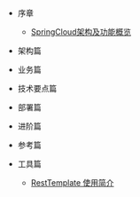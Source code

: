* 序章
  * [SpringCloud架构及功能概览](foreword/sycloud_foreword.md)
  
* 架构篇
  
  
* 业务篇

  
* 技术要点篇
  
* 部署篇
  
* 进阶篇
  
* 参考篇
  
* 工具篇
  * [RestTemplate 使用简介](tools/restTemplate.md)